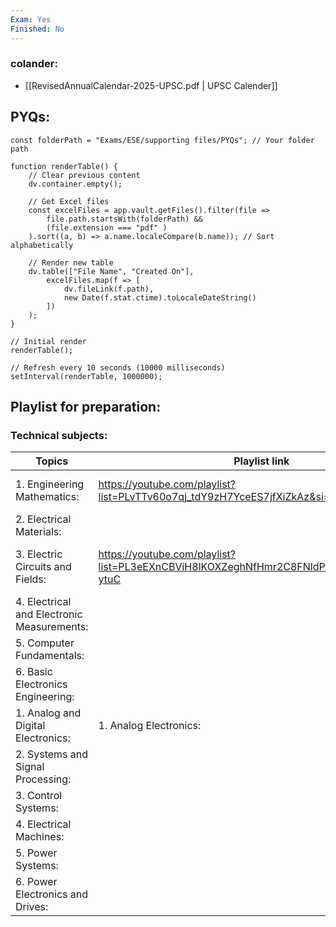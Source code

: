 ```yaml
---
Exam: Yes
Finished: No
---
```

### colander:

- [[RevisedAnnualCalendar-2025-UPSC.pdf | UPSC Calender]]

## PYQs:
```dataviewjs
const folderPath = "Exams/ESE/supporting files/PYQs"; // Your folder path

function renderTable() {
    // Clear previous content
    dv.container.empty();
    
    // Get Excel files
    const excelFiles = app.vault.getFiles().filter(file => 
        file.path.startsWith(folderPath) && 
        (file.extension === "pdf" )
    ).sort((a, b) => a.name.localeCompare(b.name)); // Sort alphabetically

    // Render new table
    dv.table(["File Name", "Created On"], 
        excelFiles.map(f => [
            dv.fileLink(f.path), 
            new Date(f.stat.ctime).toLocaleDateString()
        ])
    );
}

// Initial render
renderTable();

// Refresh every 10 seconds (10000 milliseconds)
setInterval(renderTable, 1000000);
```

## Playlist for preparation:

### Technical subjects:

| Topics                                     | Playlist link                                                                            | Tutor                                  |
| ------------------------------------------ | ---------------------------------------------------------------------------------------- | -------------------------------------- |
| 1. Engineering Mathematics:                | https://youtube.com/playlist?list=PLvTTv60o7qj_tdY9zH7YceES7jfXiZkAz&si=WUZSkh5SkKGjljG6 | Vishal Soni(Gate wallah)               |
| 2. Electrical Materials:                   |                                                                                          |                                        |
| 3. Electric Circuits and Fields:           | https://youtube.com/playlist?list=PL3eEXnCBViH8lKOXZeghNfHmr2C8FNldP&si=xTOflQB0K0w-ytuC | GATE Wallah(circuits are not included) |
| 4. Electrical and Electronic Measurements: |                                                                                          |                                        |
| 5. Computer Fundamentals:                  |                                                                                          |                                        |
| 6. Basic Electronics Engineering:          |                                                                                          |                                        |
| 1. Analog and Digital Electronics:         | 1. Analog Electronics:                                                                   |                                        |
| 2. Systems and Signal Processing:          |                                                                                          |                                        |
| 3. Control Systems:                        |                                                                                          |                                        |
| 4. Electrical Machines:                    |                                                                                          |                                        |
| 5. Power Systems:                          |                                                                                          |                                        |
| 6. Power Electronics and Drives:           |                                                                                          |                                        |
